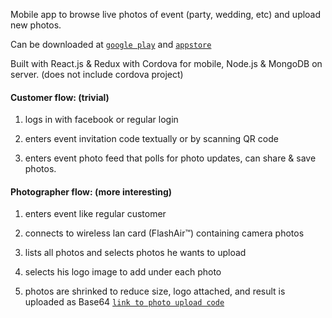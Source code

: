 Mobile app to browse live photos of event (party, wedding, etc) and upload new photos.

Can be downloaded at [`google play`](https://play.google.com/store/apps/details?id=com.photofi.app)
and [`appstore`](https://itunes.apple.com/us/app/photofi/id1200587486?mt=8)

Built with React.js & Redux with Cordova for mobile, Node.js & MongoDB on server. (does not include cordova project)

#### Customer flow: (trivial)

1) logs in with facebook or regular login

2) enters event invitation code textually or by scanning QR code

3) enters event photo feed that polls for photo updates, can share & save photos.

#### Photographer flow: (more interesting)

1) enters event like regular customer

2) connects to wireless lan card (FlashAir™) containing camera photos

3) lists all photos and selects photos he wants to upload

4) selects his logo image to add under each photo

5) photos are shrinked to reduce size, logo attached, and result is uploaded as Base64
[`link to photo upload code`](https://github.com/markshapiro/photofi/blob/master/server/server/controllers/event.js#L93)
